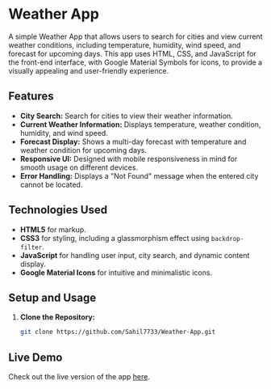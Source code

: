 # Weather App

A simple Weather App that allows users to search for cities and view current weather conditions, including temperature, humidity, wind speed, and forecast for upcoming days. This app uses HTML, CSS, and JavaScript for the front-end interface, with Google Material Symbols for icons, to provide a visually appealing and user-friendly experience.

## Features

- **City Search:** Search for cities to view their weather information.
- **Current Weather Information:** Displays temperature, weather condition, humidity, and wind speed.
- **Forecast Display:** Shows a multi-day forecast with temperature and weather condition for upcoming days.
- **Responsive UI:** Designed with mobile responsiveness in mind for smooth usage on different devices.
- **Error Handling:** Displays a "Not Found" message when the entered city cannot be located.

## Technologies Used

- **HTML5** for markup.
- **CSS3** for styling, including a glassmorphism effect using `backdrop-filter`.
- **JavaScript** for handling user input, city search, and dynamic content display.
- **Google Material Icons** for intuitive and minimalistic icons.


## Setup and Usage

1. **Clone the Repository:**
   ```bash
   git clone https://github.com/Sahil7733/Weather-App.git

## Live Demo

Check out the live version of the app [here](https://sahil7733.github.io/Weather-App/).

